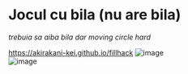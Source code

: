 # Jocul cu bila (nu are bila)
*trebuia sa aiba bila dar moving circle hard* 

https://akirakani-kei.github.io/fillhack
![image](https://github.com/user-attachments/assets/12065fa2-8600-495d-bf0f-f6cf9c2936d8)
<br>
![image](https://github.com/user-attachments/assets/cbf117a2-c4d0-4fba-91b7-dee00cbbae8d)
